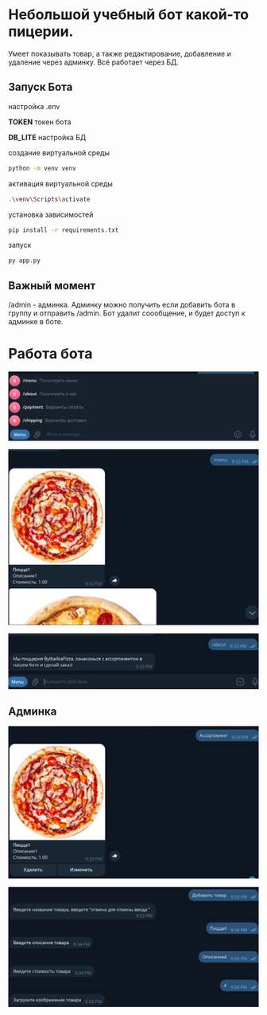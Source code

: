 # Небольшой учебный бот какой-то пицерии.

Умеет показывать товар, а также редактирование, добавление и удаление через админку.
Всё работает через БД.

## Запуск Бота

настройка .env 

**TOKEN** токен бота

**DB_LITE** настройка БД


создание виртуальной среды
```bash
python -m venv venv
```
активация виртуальной среды
```bash
.\venv\Scripts\activate
```
установка зависимостей
```bash
pip install -r requirements.txt
```
запуск
```bash
py app.py
```

## Важный момент

/admin - админка. Админку можно получить если добавить бота в группу и отправить /admin. Бот удалит соообщение, и будет доступ к админке в боте.


# Работа бота

![alt text](image-4.png)

![alt text](image.png)

![alt text](image-1.png)

## Админка
![alt text](image-2.png)

![alt text](image-3.png)